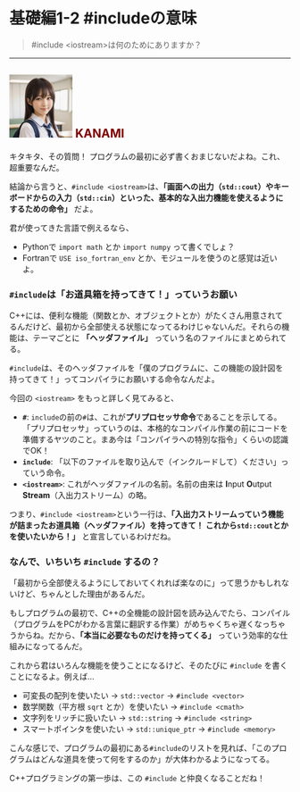 # 基礎編1-2 #includeの意味
> #include \<iostream>は何のためにありますか？

***
## ![](./img/KANAMI.png "KANAMI") <font color="Maroon">KANAMI</font>

キタキタ、その質問！ プログラムの最初に必ず書くおまじないだよね。これ、超重要なんだ。

結論から言うと、`#include <iostream>`は、**「画面への出力（`std::cout`）やキーボードからの入力（`std::cin`）といった、基本的な入出力機能を使えるようにするための命令」** だよ。

君が使ってきた言語で例えるなら、

* Pythonで `import math` とか `import numpy` って書くでしょ？
* Fortranで `USE iso_fortran_env` とか、モジュールを使うのと感覚は近いよ。

### `#include`は「お道具箱を持ってきて！」っていうお願い

C++には、便利な機能（関数とか、オブジェクトとか）がたくさん用意されてるんだけど、最初から全部使える状態になってるわけじゃないんだ。それらの機能は、テーマごとに **「ヘッダファイル」** っていう名のファイルにまとめられてる。

`#include`は、そのヘッダファイルを「僕のプログラムに、この機能の設計図を持ってきて！」ってコンパイラにお願いする命令なんだよ。

今回の `<iostream>` をもっと詳しく見てみると、

* **`#`**: `include`の前の`#`は、これが**プリプロセッサ命令**であることを示してる。「プリプロセッサ」っていうのは、本格的なコンパイル作業の前にコードを準備するヤツのこと。まあ今は「コンパイラへの特別な指令」くらいの認識でOK！
* **`include`**: 「以下のファイルを取り込んで（インクルードして）ください」っていう命令。
* **`<iostream>`**: これがヘッダファイルの名前。名前の由来は **I**nput **O**utput **Stream**（入出力ストリーム）の略。

つまり、`#include <iostream>`という一行は、**「入出力ストリームっていう機能が詰まったお道具箱（ヘッダファイル）を持ってきて！ これから`std::cout`とかを使いたいから！」** と宣言しているわけだね。

### なんで、いちいち `#include` するの？

「最初から全部使えるようにしておいてくれれば楽なのに」って思うかもしれないけど、ちゃんとした理由があるんだ。

もしプログラムの最初で、C++の全機能の設計図を読み込んでたら、コンパイル（プログラムをPCがわかる言葉に翻訳する作業）がめちゃくちゃ遅くなっちゃうからね。だから、**「本当に必要なものだけを持ってくる」** っていう効率的な仕組みになってるんだ。

これから君はいろんな機能を使うことになるけど、そのたびに `#include` を書くことになるよ。例えば…

* 可変長の配列を使いたい → `std::vector` → `#include <vector>`
* 数学関数（平方根 `sqrt` とか）を使いたい → `#include <cmath>`
* 文字列をリッチに扱いたい → `std::string` → `#include <string>`
* スマートポインタを使いたい → `std::unique_ptr` → `#include <memory>`

こんな感じで、プログラムの最初にある`#include`のリストを見れば、「このプログラムはどんな道具を使って何をするのか」が大体わかるようになってる。

C++プログラミングの第一歩は、この `#include` と仲良くなることだね！
